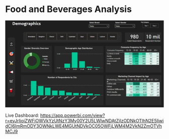 
# Food and Beverages Analysis

![Dashboard](image.png)


Live Dashboard:   https://app.powerbi.com/view?r=eyJrIjoiZWFjOWVkYzUtNzY3My00Y2U5LWIwNDAtZjIzODNkOTlhN2E5IiwidCI6ImRmODY3OWNkLWE4MGUtNDVkOC05OWFjLWM4M2VkN2ZmOTVhMCJ9